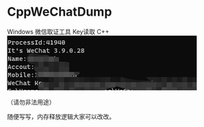 # CppWeChatDump
Windows 微信取证工具 Key读取 C++
<IMG src="https://github.com/JaneMandy/CppWeChatDump/blob/main/image.png">

（请勿非法用途）

随便写写，内存释放逻辑大家可以改改。
